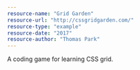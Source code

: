 ```yaml
---
resource-name: "Grid Garden"
resource-url: "http://cssgridgarden.com/"
resource-type: "example"
resource-date: "2017"
resource-author: "Thomas Park"
---
```


A coding game for learning CSS grid.
